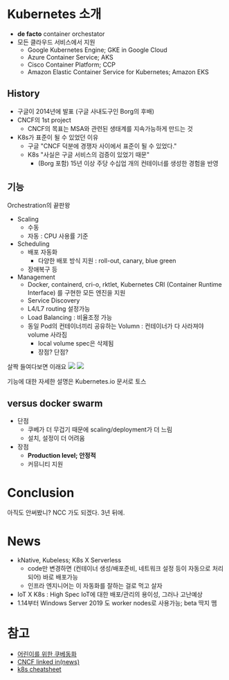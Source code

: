 # Kubernetes 소개

- **de facto** container orchestator
- 모든 클라우드 서비스에서 지원
  - Google Kubernetes Engine; GKE in Google Cloud
  - Azure Container Service; AKS
  - Cisco Container Platform; CCP
  - Amazon Elastic Container Service for Kubernetes; Amazon EKS

## History
- 구글이 2014년에 발표 (구글 사내도구인 Borg의 후배)
- CNCF의 1st project
  - CNCF의 목표는 MSA와 관련된 생태계를 지속가능하게 만드는 것
- K8s가 표준이 될 수 있었던 이유
  - 구글 "CNCF 덕분에 경쟁자 사이에서 표준이 될 수 있었다."
  - K8s "사실은 구글 서비스의 검증이 있었기 때문"
    - (Borg 포함) 15년 이상 주당 수십업 개의 컨테이너를 생성한 경험을 반영

## 기능
Orchestration의 끝판왕
- Scaling
  - 수동
  - 자동 : CPU 사용률 기준
- Scheduling
  - 배포 자동화
    - 다양한 배포 방식 지원 : roll-out, canary, blue green
  - 장애복구 등
- Management
  - Docker, containerd, cri-o, rktlet, Kubernetes CRI (Container Runtime Interface) 를 구현한 모든 엔진을 지원
  - Service Discovery
  - L4/L7 routing 설정가능
  - Load Balancing : 비율조정 가능
  - 동일 Pod의 컨테이너끼리 공유하는 Volumn : 컨테이너가 다 사라져야 volume 사라짐
    - local volume spec은 삭제됨
    - 장점? 단점?

살짝 들여다보면 이래요
![](https://d33wubrfki0l68.cloudfront.net/152c845f25df8e69dd24dd7b0836a289747e258a/4a1d2/docs/tutorials/kubernetes-basics/public/images/module_02_first_app.svg)
![](https://d33wubrfki0l68.cloudfront.net/5cb72d407cbe2755e581b6de757e0d81760d5b86/a9df9/docs/tutorials/kubernetes-basics/public/images/module_03_nodes.svg)

기능에 대한 자세한 설명은 Kubernetes.io 문서로 토스

## versus docker swarm
- 단점
  - 쿠베가 더 무겁기 때문에 scaling/deployment가 더 느림
  - 설치, 설정이 더 어려움
- 장점
  - **Production level; 안정적**
  - 커뮤니티 지원

# Conclusion
아직도 안써봤니?
NCC 가도 되겠다. 3년 뒤에.


# News
- kNative, Kubeless; K8s X Serverless
  - code만 변경하면 (컨테이너 생성/배포준비, 네트워크 설정 등이 자동으로 처리되어) 바로 배포가능
  - 인프라 엔지니어는 이 자동화를 잘하는 걸로 먹고 살자
- IoT X K8s : High Spec IoT에 대한 배포/관리의 용이성, 그러나 고난예상
- 1.14부터 Windows Server 2019 도 worker nodes로 사용가능; beta 딱지 뗌

# 참고
- [어린이를 위한 쿠베동화](https://www.youtube.com/watch?v=4ht22ReBjno&feature=youtu.be)
- [CNCF linked in(news)](https://www.linkedin.com/company/cloud-native-computing-foundation/)
- [k8s cheatsheet](https://kubernetes.io/ko/docs/reference/kubectl/cheatsheet/?fbclid=IwAR2Z5Thp5Jvs65JfcAcQ7GysF09e3IXaL08D1aHMC7xTG6qvosRMS9PDBcg)
